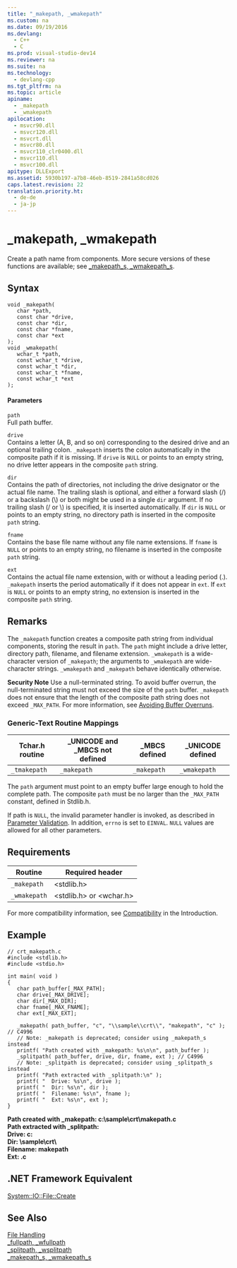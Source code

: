 ```yaml
---
title: "_makepath, _wmakepath"
ms.custom: na
ms.date: 09/19/2016
ms.devlang: 
  - C++
  - C
ms.prod: visual-studio-dev14
ms.reviewer: na
ms.suite: na
ms.technology: 
  - devlang-cpp
ms.tgt_pltfrm: na
ms.topic: article
apiname: 
  - _makepath
  - _wmakepath
apilocation: 
  - msvcr90.dll
  - msvcr120.dll
  - msvcrt.dll
  - msvcr80.dll
  - msvcr110_clr0400.dll
  - msvcr110.dll
  - msvcr100.dll
apitype: DLLExport
ms.assetid: 5930b197-a7b8-46eb-8519-2841a58cd026
caps.latest.revision: 22
translation.priority.ht: 
  - de-de
  - ja-jp
---
```

# _makepath, _wmakepath
Create a path name from components. More secure versions of these functions are available; see [_makepath_s, _wmakepath_s](../vs140/_makepath_s--_wmakepath_s.md).  
  
## Syntax  
  
```  
void _makepath(  
   char *path,  
   const char *drive,  
   const char *dir,  
   const char *fname,  
   const char *ext   
);  
void _wmakepath(  
   wchar_t *path,  
   const wchar_t *drive,  
   const wchar_t *dir,  
   const wchar_t *fname,  
   const wchar_t *ext   
);  
```  
  
#### Parameters  
 `path`  
 Full path buffer.  
  
 `drive`  
 Contains a letter (A, B, and so on) corresponding to the desired drive and an optional trailing colon. `_makepath` inserts the colon automatically in the composite path if it is missing. If `drive` is `NULL` or points to an empty string, no drive letter appears in the composite `path` string.  
  
 `dir`  
 Contains the path of directories, not including the drive designator or the actual file name. The trailing slash is optional, and either a forward slash (/) or a backslash (\\) or both might be used in a single `dir` argument. If no trailing slash (/ or \\) is specified, it is inserted automatically. If `dir` is `NULL` or points to an empty string, no directory path is inserted in the composite `path` string.  
  
 `fname`  
 Contains the base file name without any file name extensions. If `fname` is `NULL` or points to an empty string, no filename is inserted in the composite `path` string.  
  
 `ext`  
 Contains the actual file name extension, with or without a leading period (.). `_makepath` inserts the period automatically if it does not appear in `ext`. If `ext` is `NULL` or points to an empty string, no extension is inserted in the composite `path` string.  
  
## Remarks  
 The `_makepath` function creates a composite path string from individual components, storing the result in `path`. The `path` might include a drive letter, directory path, filename, and filename extension. `_wmakepath` is a wide-character version of `_makepath`; the arguments to `_wmakepath` are wide-character strings. `_wmakepath` and `_makepath` behave identically otherwise.  
  
 **Security Note** Use a null-terminated string. To avoid buffer overrun, the null-terminated string must not exceed the size of the `path` buffer. `_makepath` does not ensure that the length of the composite path string does not exceed `_MAX_PATH`. For more information, see [Avoiding Buffer Overruns](http://msdn.microsoft.com/library/windows/desktop/ms717795).  
  
### Generic-Text Routine Mappings  
  
|Tchar.h routine|_UNICODE and _MBCS not defined|_MBCS defined|_UNICODE defined|  
|---------------------|--------------------------------------|--------------------|-----------------------|  
|`_tmakepath`|`_makepath`|`_makepath`|`_wmakepath`|  
  
 The `path` argument must point to an empty buffer large enough to hold the complete path. The composite `path` must be no larger than the `_MAX_PATH` constant, defined in Stdlib.h.  
  
 If path is `NULL`, the invalid parameter handler is invoked, as described in [Parameter Validation](../vs140/Parameter-Validation.md). In addition, `errno` is set to `EINVAL`. `NULL` values are allowed for all other parameters.  
  
## Requirements  
  
|Routine|Required header|  
|-------------|---------------------|  
|`_makepath`|<stdlib.h>|  
|`_wmakepath`|<stdlib.h> or <wchar.h>|  
  
 For more compatibility information, see [Compatibility](../vs140/Compatibility.md) in the Introduction.  
  
## Example  
  
```  
// crt_makepath.c  
#include <stdlib.h>  
#include <stdio.h>  
  
int main( void )  
{  
   char path_buffer[_MAX_PATH];  
   char drive[_MAX_DRIVE];  
   char dir[_MAX_DIR];  
   char fname[_MAX_FNAME];  
   char ext[_MAX_EXT];  
  
   _makepath( path_buffer, "c", "\\sample\\crt\\", "makepath", "c" ); // C4996  
   // Note: _makepath is deprecated; consider using _makepath_s instead  
   printf( "Path created with _makepath: %s\n\n", path_buffer );  
   _splitpath( path_buffer, drive, dir, fname, ext ); // C4996  
   // Note: _splitpath is deprecated; consider using _splitpath_s instead  
   printf( "Path extracted with _splitpath:\n" );  
   printf( "  Drive: %s\n", drive );  
   printf( "  Dir: %s\n", dir );  
   printf( "  Filename: %s\n", fname );  
   printf( "  Ext: %s\n", ext );  
}  
```  
  
 **Path created with _makepath: c:\sample\crt\makepath.c**  
**Path extracted with _splitpath:**  
 **Drive: c:**  
 **Dir: \sample\crt\\**  
 **Filename: makepath**  
 **Ext: .c**   
## .NET Framework Equivalent  
 [System::IO::File::Create](https://msdn.microsoft.com/en-us/library/system.io.file.create.aspx)  
  
## See Also  
 [File Handling](../Topic/File%20Handling.md)   
 [_fullpath, _wfullpath](../vs140/_fullpath--_wfullpath.md)   
 [_splitpath, _wsplitpath](../vs140/_splitpath--_wsplitpath.md)   
 [_makepath_s, _wmakepath_s](../vs140/_makepath_s--_wmakepath_s.md)